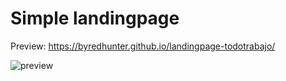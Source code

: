 # Simple landingpage

Preview:
https://byredhunter.github.io/landingpage-todotrabajo/

![preview](https://repository-images.githubusercontent.com/293555433/9a9c3580-f0ef-11ea-98c8-8a1ce03ab9a8)
